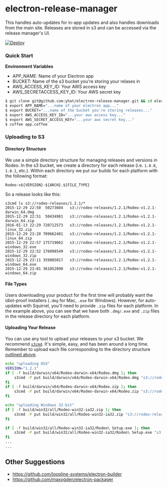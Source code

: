 # electron-release-manager
This handles auto-updates for in-app updates and also handles downloads from 
the main site. Releases are stored in s3 and can be accessed via the release
manager's UI.

[![Deploy](https://www.herokucdn.com/deploy/button.svg)](https://heroku.com/deploy)


### Quick Start

__Environment Variables__

- APP_NAME: Name of your Electron app
- BUCKET: Name of the s3 bucket you're storing your relases in
- AWS_ACCESS_KEY_ID: Your AWS access key
- AWS_SECRETACCESS_KEY_ID: Your AWS secret key

```bash
$ git clone git@github.com:yhat/electron-release-manager.git && cd electron-release-manager
$ export APP_NAME="...name of your electron app..."
$ export BUCKET="...name of the bucket you're storing releases..."
$ export AWS_ACCESS_KEY_ID="...your aws access key..."
$ export AWS_SECRET_ACCESS_KEY="...your aws secret key..."
$ coffee app.coffee
```


### Uploading to S3

#### Directory Structure
We use a simple directory structure for managing releases and versions in Rodeo.
In the s3 bucket, we create a directory for each release (i.e. `1.0.0`, `1.0.1`, etc.).
Within each directory we put our builds for each platform with the following format:

```
Rodeo-v${VERSION}-${ARCH}.${FILE_TYPE}
```

So a release looks like this:

```
s3cmd ls s3://rodeo-releases/1.2.1/*
2015-12-29 22:50  50273604   s3://rodeo-releases/1.2.1/Rodeo-v1.2.1-darwin_64.dmg
2015-12-29 22:51  50434981   s3://rodeo-releases/1.2.1/Rodeo-v1.2.1-darwin_64.zip
2016-01-13 22:29 720712573   s3://rodeo-releases/1.2.1/Rodeo-v1.2.1-linux_32.zip
2015-12-29 23:20 709662401   s3://rodeo-releases/1.2.1/Rodeo-v1.2.1-linux_64.zip
2015-12-29 22:57 175719662   s3://rodeo-releases/1.2.1/Rodeo-v1.2.1-windows_32.exe
2015-12-29 22:52 176098549   s3://rodeo-releases/1.2.1/Rodeo-v1.2.1-windows_32.zip
2015-12-29 23:11 359885017   s3://rodeo-releases/1.2.1/Rodeo-v1.2.1-windows_64.exe
2015-12-29 23:01 361052890   s3://rodeo-releases/1.2.1/Rodeo-v1.2.1-windows_64.zip
```

#### File Types
Users downloading your product for the first time will probably want the 
idiot-proof installers (`.dmg` for Mac, `.exe` for Windows). However, for 
auto-updates with Squirrel, you'll need to provide `.zip` files for each 
platform. In the example above, you can see that we have both `.dmg/.exe` 
and `.zip` files in the release directory for each platform.


#### Uploading Your Release
You can use any tool to upload your releases to your s3 bucket. We recommend 
[`s3cmd`](http://s3tools.org/s3cmd). It's simple, easy, and has been around a 
long time. Remember to upload each file corresponding to the directory structure
[outlined above](./#uploading-to-s3).


```bash
echo "uploading OSX"
VERSION="1.2.1"
if [ -f build/darwin/x64/Rodeo-darwin-x64/Rodeo.dmg ]; then
    s3cmd -P put build/darwin/x64/Rodeo-darwin-x64/Rodeo.dmg "s3://rodeo-releases/${VERSION}/Rodeo-v${VERSION}-darwin_64.dmg"
fi
if [ -f build/darwin/x64/Rodeo-darwin-x64/Rodeo.zip ]; then
    s3cmd -P put build/darwin/x64/Rodeo-darwin-x64/Rodeo.zip "s3://rodeo-releases/${VERSION}/Rodeo-v${VERSION}-darwin_64.zip"
fi

echo "uploading Windows 32-bit"
if [ -f build/win32/all/Rodeo-win32-ia32.zip ]; then
    s3cmd -P put build/win32/all/Rodeo-win32-ia32.zip "s3://rodeo-releases/${VERSION}/Rodeo-v${VERSION}-windows_32.zip"
fi

if [ -f build/win32/all/Rodeo-win32-ia32/Rodeo\ Setup.exe ]; then
    s3cmd -P put build/win32/all/Rodeo-win32-ia32/Rodeo\ Setup.exe "s3://rodeo-releases/${VERSION}/Rodeo-v${VERSION}-windows_32.exe"
fi
...
...
```

## Other Suggestions
- https://github.com/loopline-systems/electron-builder
- https://github.com/maxogden/electron-packager
